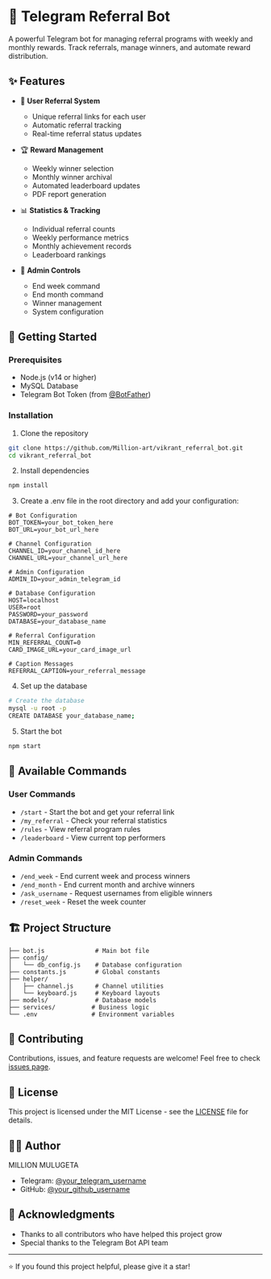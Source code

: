 # 🤖 Telegram Referral Bot

A powerful Telegram bot for managing referral programs with weekly and monthly rewards. Track referrals, manage winners, and automate reward distribution.

## ✨ Features

- 👥 **User Referral System**
  - Unique referral links for each user
  - Automatic referral tracking
  - Real-time referral status updates

- 🏆 **Reward Management**
  - Weekly winner selection
  - Monthly winner archival
  - Automated leaderboard updates
  - PDF report generation

- 📊 **Statistics & Tracking**
  - Individual referral counts
  - Weekly performance metrics
  - Monthly achievement records
  - Leaderboard rankings

- 🔐 **Admin Controls**
  - End week command
  - End month command
  - Winner management
  - System configuration

## 🚀 Getting Started

### Prerequisites

- Node.js (v14 or higher)
- MySQL Database
- Telegram Bot Token (from [@BotFather](https://t.me/botfather))

### Installation

1. Clone the repository
```bash
git clone https://github.com/Million-art/vikrant_referral_bot.git
cd vikrant_referral_bot
```

2. Install dependencies
```bash
npm install
```

3. Create a .env file in the root directory and add your configuration:
```env
# Bot Configuration
BOT_TOKEN=your_bot_token_here
BOT_URL=your_bot_url_here

# Channel Configuration
CHANNEL_ID=your_channel_id_here
CHANNEL_URL=your_channel_url_here

# Admin Configuration
ADMIN_ID=your_admin_telegram_id

# Database Configuration
HOST=localhost
USER=root
PASSWORD=your_password
DATABASE=your_database_name

# Referral Configuration
MIN_REFERRAL_COUNT=0
CARD_IMAGE_URL=your_card_image_url

# Caption Messages
REFERRAL_CAPTION=your_referral_message
```

4. Set up the database
```bash
# Create the database
mysql -u root -p
CREATE DATABASE your_database_name;
```

5. Start the bot
```bash
npm start
```

## 📝 Available Commands

### User Commands
- `/start` - Start the bot and get your referral link
- `/my_referral` - Check your referral statistics
- `/rules` - View referral program rules
- `/leaderboard` - View current top performers

### Admin Commands
- `/end_week` - End current week and process winners
- `/end_month` - End current month and archive winners
- `/ask_username` - Request usernames from eligible winners
- `/reset_week` - Reset the week counter

## 🏗️ Project Structure

```
├── bot.js              # Main bot file
├── config/            
│   └── db_config.js    # Database configuration
├── constants.js        # Global constants
├── helper/
│   ├── channel.js      # Channel utilities
│   └── keyboard.js     # Keyboard layouts
├── models/             # Database models
├── services/          # Business logic
└── .env               # Environment variables
```

## 🤝 Contributing

Contributions, issues, and feature requests are welcome! Feel free to check [issues page](https://github.com/Million-art/vikrant_referral_bot.git/issues).

## 📜 License

This project is licensed under the MIT License - see the [LICENSE](LICENSE) file for details.

## 👨‍💻 Author

MILLION MULUGETA
- Telegram: [@your_telegram_username](https://t.me/miilla021)
- GitHub: [@your_github_username](https://github.com/million-art)

## 🙏 Acknowledgments

- Thanks to all contributors who have helped this project grow
- Special thanks to the Telegram Bot API team

---
⭐️ If you found this project helpful, please give it a star! 